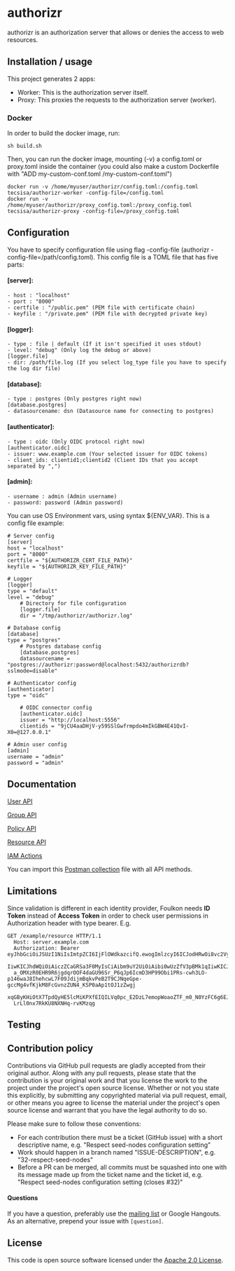 # authorizr

authorizr is an authorization server that allows or denies the access to web resources.

## Installation / usage

This project generates 2 apps:
- Worker: This is the authorization server itself.
- Proxy: This proxies the requests to the authorization server (worker).

### Docker

In order to build the docker image, run:
```
sh build.sh
```
Then, you can run the docker image, mounting (-v) a config.toml or proxy.toml inside the container (you could also make a custom Dockerfile with "ADD my-custom-conf.toml /my-custom-conf.toml")
```
docker run -v /home/myuser/authorizr/config.toml:/config.toml tecsisa/authorizr-worker -config-file=/config.toml
docker run -v /home/myuser/authorizr/proxy_config.toml:/proxy_config.toml tecsisa/authorizr-proxy -config-file=/proxy_config.toml
```

## Configuration
You have to specify configuration file using flag -config-file (authorizr -config-file=/path/config.toml). This config file is a TOML file that has five parts:


#### [server]:
    - host : "localhost"
    - port : "8000"
    - certfile : "/public.pem" (PEM file with certificate chain)
    - keyfile : "/private.pem" (PEM file with decrypted private key)
#### [logger]:
    - type : file | default (If it isn't specified it uses stdout)
    - level: "debug" (Only log the debug or above)
    [logger.file]
    - dir: /path/file.log (If you select log_type file you have to specify the log dir file)
#### [database]:
    - type : postgres (Only postgres right now)
    [database.postgres]
    - datasourcename: dsn (Datasource name for connecting to postgres)
#### [authenticator]:
    - type : oidc (Only OIDC protocol right now)
    [authenticator.oidc]
    - issuer: www.example.com (Your selected issuer for OIDC tokens)
    - client_ids: clientid1;clientid2 (Client IDs that you accept separated by ",")
#### [admin]:
    - username : admin (Admin username)
    - password: password (Admin password)

You can use OS Environment vars, using syntax ${ENV_VAR}. This is a config file example:

```
# Server config
[server]
host = "localhost"
port = "8000"
certfile = "${AUTHORIZR_CERT_FILE_PATH}"
keyfile = "${AUTHORIZR_KEY_FILE_PATH}"

# Logger
[logger]
type = "default"
level = "debug"
    # Directory for file configuration
    [logger.file]
    dir = "/tmp/authorizr/authorizr.log"

# Database config
[database]
type = "postgres"
    # Postgres database config
    [database.postgres]
    datasourcename = "postgres://authorizr:password@localhost:5432/authorizrdb?sslmode=disable"

# Authenticator config
[authenticator]
type = "oidc"

    # OIDC connector config
    [authenticator.oidc]
    issuer = "http://localhost:5556"
    clientids = "9jCU4aaDHjV-y59SSlGwfrmpdo4mIkGBW4E41QvI-X0=@127.0.0.1"

# Admin user config
[admin]
username = "admin"
password = "admin"
```

## Documentation

[User API](doc/api/user.md)

[Group API](doc/api/group.md)

[Policy API](doc/api/policy.md)

[Resource API](doc/api/resource.md)

[IAM Actions](doc/spec/action.md)

You can import this [Postman collection](schema/postman.json) file with all API methods.

## Limitations

Since validation is different in each identity provider, Foulkon needs __ID Token__ instead of __Access Token__ in order to check user permissions
in Authorization header with type bearer. E.g.

```
GET /example/resource HTTP/1.1
  Host: server.example.com
  Authorization: Bearer eyJhbGciOiJSUzI1NiIsImtpZCI6IjFlOWdkazcifQ.ewogImlzcyI6ICJodHRwOi8vc2VydmVyLmV4YW1wbGUuY29tIiwKICJzdWIiOiAiMjQ4Mjg5NzYxMDAx
  IiwKICJhdWQiOiAiczZCaGRSa3F0MyIsCiAibm9uY2UiOiAibi0wUzZfV3pBMk1qIiwKICJleHAiOiAxMzExMjgxOTcwLAogImlhdCI6IDEzMTEyODA5NzAKfQ.ggW8hZ1EuVLuxNuuIJKX_V8
  a_OMXzR0EHR9R6jgdqrOOF4daGU96Sr_P6qJp6IcmD3HP99Obi1PRs-cwh3LO-p146waJ8IhehcwL7F09JdijmBqkvPeB2T9CJNqeGpe-gccMg4vfKjkM8FcGvnzZUN4_KSP0aAp1tOJ1zZwgj
  xqGByKHiOtX7TpdQyHE5lcMiKPXfEIQILVq0pc_E2DzL7emopWoaoZTF_m0_N0YzFC6g6EJbOEoRoSK5hoDalrcvRYLSrQAZZKflyuVCyixEoV9GfNQC3_osjzw2PAithfubEEBLuVVk4XUVrWO
  LrLl0nx7RkKU8NXNHq-rvKMzqg
```

## Testing


## Contribution policy

Contributions via GitHub pull requests are gladly accepted from their original author. Along with any pull requests, please state that the contribution is your original work and that you license the work to the project under the project's open source license. Whether or not you state this explicitly, by submitting any copyrighted material via pull request, email, or other means you agree to license the material under the project's open source license and warrant that you have the legal authority to do so.

Please make sure to follow these conventions:
- For each contribution there must be a ticket (GitHub issue) with a short descriptive name, e.g. "Respect seed-nodes configuration setting"
- Work should happen in a branch named "ISSUE-DESCRIPTION", e.g. "32-respect-seed-nodes"
- Before a PR can be merged, all commits must be squashed into one with its message made up from the ticket name and the ticket id, e.g. "Respect seed-nodes configuration setting (closes #32)"

#### Questions

If you have a question, preferably use the [mailing list](mailto:dev.whiterabbit@tecsisa.com) or Google Hangouts. As an alternative, prepend your issue with `[question]`.

## License

This code is open source software licensed under the [Apache 2.0 License](http://www.apache.org/licenses/LICENSE-2.0.html).
